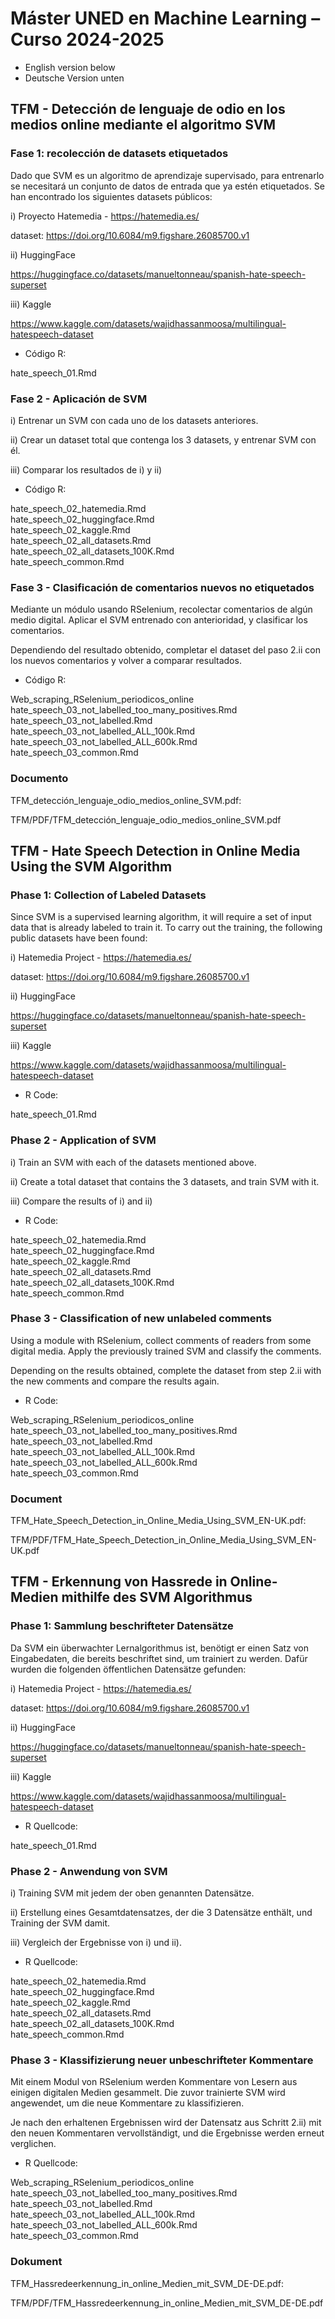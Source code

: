 # Máster UNED en Machine Learning – Curso 2024-2025

- English version below
- Deutsche Version unten

## TFM - Detección de lenguaje de odio en los medios online mediante el algoritmo SVM

### Fase 1: recolección de datasets etiquetados

Dado que SVM es un algoritmo de aprendizaje supervisado, para entrenarlo se necesitará un
conjunto de datos de entrada que ya estén etiquetados. Se han encontrado los siguientes 
datasets públicos:

i) Proyecto Hatemedia - https://hatemedia.es/

dataset: https://doi.org/10.6084/m9.figshare.26085700.v1

ii) HuggingFace

https://huggingface.co/datasets/manueltonneau/spanish-hate-speech-superset

iii) Kaggle

https://www.kaggle.com/datasets/wajidhassanmoosa/multilingual-hatespeech-dataset


- Código R:

hate_speech_01.Rmd


### Fase 2 - Aplicación de SVM

i) Entrenar un SVM con cada uno de los datasets anteriores.

ii) Crear un dataset total que contenga los 3 datasets, y entrenar SVM con él.

iii) Comparar los resultados de i) y ii)


- Código R:

hate_speech_02_hatemedia.Rmd<br>
hate_speech_02_huggingface.Rmd<br>
hate_speech_02_kaggle.Rmd<br>
hate_speech_02_all_datasets.Rmd<br>
hate_speech_02_all_datasets_100K.Rmd<br>
hate_speech_common.Rmd<br>


### Fase 3 - Clasificación de comentarios nuevos no etiquetados

Mediante un módulo usando RSelenium, recolectar comentarios de algún medio digital.
Aplicar el SVM entrenado con anterioridad, y clasificar los comentarios.

Dependiendo del resultado obtenido, completar el dataset del paso 2.ii con los nuevos comentarios
y volver a comparar resultados.


- Código R:

Web_scraping_RSelenium_periodicos_online<br>
hate_speech_03_not_labelled_too_many_positives.Rmd<br>
hate_speech_03_not_labelled.Rmd<br>
hate_speech_03_not_labelled_ALL_100k.Rmd<br>
hate_speech_03_not_labelled_ALL_600k.Rmd<br>
hate_speech_03_common.Rmd<br>


### Documento

TFM_detección_lenguaje_odio_medios_online_SVM.pdf:

TFM/PDF/TFM_detección_lenguaje_odio_medios_online_SVM.pdf



## TFM - Hate Speech Detection in Online Media Using the SVM Algorithm

### Phase 1: Collection of Labeled Datasets

Since SVM is a supervised learning algorithm, it will require a set of input data that is already labeled to train it. 
To carry out the training, the following public datasets have been found:

i) Hatemedia Project - https://hatemedia.es/

dataset: https://doi.org/10.6084/m9.figshare.26085700.v1

ii) HuggingFace

https://huggingface.co/datasets/manueltonneau/spanish-hate-speech-superset

iii) Kaggle

https://www.kaggle.com/datasets/wajidhassanmoosa/multilingual-hatespeech-dataset


- R Code:

hate_speech_01.Rmd


### Phase 2 - Application of SVM

i) Train an SVM with each of the datasets mentioned above.

ii) Create a total dataset that contains the 3 datasets, and train SVM with it.

iii) Compare the results of i) and ii)

- R Code:

hate_speech_02_hatemedia.Rmd<br>
hate_speech_02_huggingface.Rmd<br>
hate_speech_02_kaggle.Rmd<br>
hate_speech_02_all_datasets.Rmd<br>
hate_speech_02_all_datasets_100K.Rmd<br>
hate_speech_common.Rmd<br>


### Phase 3 - Classification of new unlabeled comments

Using a module with RSelenium, collect comments of readers from some digital media. Apply the previously trained SVM and classify the comments.

Depending on the results obtained, complete the dataset from step 2.ii with the new comments and compare the results again.

- R Code:

Web_scraping_RSelenium_periodicos_online<br>
hate_speech_03_not_labelled_too_many_positives.Rmd<br>
hate_speech_03_not_labelled.Rmd<br>
hate_speech_03_not_labelled_ALL_100k.Rmd<br>
hate_speech_03_not_labelled_ALL_600k.Rmd<br>
hate_speech_03_common.Rmd<br>


### Document

TFM_Hate_Speech_Detection_in_Online_Media_Using_SVM_EN-UK.pdf:

TFM/PDF/TFM_Hate_Speech_Detection_in_Online_Media_Using_SVM_EN-UK.pdf


## TFM - Erkennung von Hassrede in Online-Medien mithilfe des SVM Algorithmus

### Phase 1: Sammlung beschrifteter Datensätze

Da SVM ein überwachter Lernalgorithmus ist, benötigt er einen Satz von Eingabedaten, die bereits beschriftet sind,
um trainiert zu werden. Dafür wurden die folgenden öffentlichen Datensätze gefunden:

i) Hatemedia Project - https://hatemedia.es/

dataset: https://doi.org/10.6084/m9.figshare.26085700.v1

ii) HuggingFace

https://huggingface.co/datasets/manueltonneau/spanish-hate-speech-superset

iii) Kaggle

https://www.kaggle.com/datasets/wajidhassanmoosa/multilingual-hatespeech-dataset


- R Quellcode:

hate_speech_01.Rmd


### Phase 2 - Anwendung von SVM

i) Training SVM mit jedem der oben genannten Datensätze.

ii) Erstellung eines Gesamtdatensatzes, der die 3 Datensätze enthält, und Training der SVM damit.

iii) Vergleich der Ergebnisse von i) und ii).

- R Quellcode:

hate_speech_02_hatemedia.Rmd<br>
hate_speech_02_huggingface.Rmd<br>
hate_speech_02_kaggle.Rmd<br>
hate_speech_02_all_datasets.Rmd<br>
hate_speech_02_all_datasets_100K.Rmd<br>
hate_speech_common.Rmd<br>


### Phase 3 - Klassifizierung neuer unbeschrifteter Kommentare

Mit einem Modul von RSelenium werden Kommentare von Lesern aus einigen digitalen Medien gesammelt. 
Die zuvor trainierte SVM wird angewendet, um die neue Kommentare zu klassifizieren.

Je nach den erhaltenen Ergebnissen wird der Datensatz aus Schritt 2.ii) mit den neuen Kommentaren vervollständigt,
und die Ergebnisse werden erneut verglichen.

- R Quellcode:

Web_scraping_RSelenium_periodicos_online<br>
hate_speech_03_not_labelled_too_many_positives.Rmd<br>
hate_speech_03_not_labelled.Rmd<br>
hate_speech_03_not_labelled_ALL_100k.Rmd<br>
hate_speech_03_not_labelled_ALL_600k.Rmd<br>
hate_speech_03_common.Rmd<br>


### Dokument

TFM_Hassredeerkennung_in_online_Medien_mit_SVM_DE-DE.pdf:

TFM/PDF/TFM_Hassredeerkennung_in_online_Medien_mit_SVM_DE-DE.pdf
